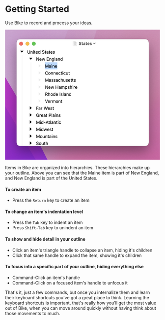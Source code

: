 # Getting Started

Use Bike to record and process your ideas.

![This is Bike](.gitbook/assets/bike.png)

Items in Bike are organized into hierarchies. These hierarchies make up your outline. Above you can see that the Maine item is part of New England, and New England is part of the United States.

#### To create an item

* Press the `Return` key to create an item

#### To change an item's indentation level

* Press the `Tab` key to indent an item
* Press `Shift-Tab` key to unindent an item

#### To show and hide detail in your outline

* Click an item's triangle handle to collapse an item, hiding it's children
* Click that same handle to expand the item, showing it's children

#### To focus into a specific part of your outline, hiding everything else

* Command-Click an item's handle
* Command-Click on a focused item's handle to unfocus it

That's it, just a few commands, but once you internalize them and learn their keyboard shortcuts you've got a great place to think. Learning the keyboard shortcuts is important,  that's really how you'll get the most value out of Bike, when you can move around quickly without having think about those movements to much.
